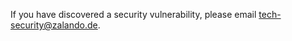 If you have discovered a security vulnerability, please email [tech-security@zalando.de](mailto:tech-security@zalando.de).
